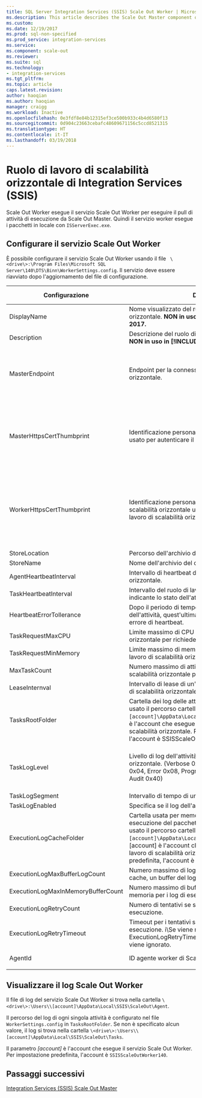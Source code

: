 ```yaml
---
title: SQL Server Integration Services (SSIS) Scale Out Worker | Microsoft Docs
ms.description: This article describes the Scale Out Master component of SSIS Scale Out
ms.custom: 
ms.date: 12/19/2017
ms.prod: sql-non-specified
ms.prod_service: integration-services
ms.service: 
ms.component: scale-out
ms.reviewer: 
ms.suite: sql
ms.technology:
- integration-services
ms.tgt_pltfrm: 
ms.topic: article
caps.latest.revision: 
author: haoqian
ms.author: haoqian
manager: craigg
ms.workload: Inactive
ms.openlocfilehash: 0e3fdf8e84b12315ef3ce500b933c4b4d6580f13
ms.sourcegitcommit: 0d904c23663cebafc48609671156c5ccd8521315
ms.translationtype: HT
ms.contentlocale: it-IT
ms.lasthandoff: 03/19/2018
---
```

# <a name="integration-services-ssis-scale-out-worker"></a>Ruolo di lavoro di scalabilità orizzontale di Integration Services (SSIS)

Scale Out Worker esegue il servizio Scale Out Worker per eseguire il pull di attività di esecuzione da Scale Out Master. Quindi il servizio worker esegue i pacchetti in locale con `ISServerExec.exe`.

## <a name="configure-the-scale-out-worker-service"></a>Configurare il servizio Scale Out Worker
È possibile configurare il servizio Scale Out Worker usando il file ` \<drive\>:\Program Files\Microsoft SQL Server\140\DTS\Binn\WorkerSettings.config`. Il servizio deve essere riavviato dopo l'aggiornamento del file di configurazione.

Configurazione  |Description  |Valore predefinito  
---------|---------|---------
DisplayName|Nome visualizzato del ruolo di lavoro di scalabilità orizzontale. **NON in uso in [!INCLUDE[ssNoVersion_md](../../includes/ssnoversion-md.md)] 2017.**|Nome computer         
Description|Descrizione del ruolo di lavoro di scalabilità orizzontale. **NON in uso in [!INCLUDE[ssNoVersion_md](../../includes/ssnoversion-md.md)] 2017.**|Vuoto         
MasterEndpoint|Endpoint per la connessione al master di scalabilità orizzontale.|Endpoint impostato durante l'installazione del ruolo di lavoro di scalabilità orizzontale         
MasterHttpsCertThumbprint|Identificazione personale del certificato SSL del client usato per autenticare il master di scalabilità orizzontale|Identificazione personale del certificato client specificato durante l'installazione del ruolo di lavoro di scalabilità orizzontale.          
WorkerHttpsCertThumbprint|Identificazione personale del certificato del master di scalabilità orizzontale usato per autenticare il ruolo di lavoro di scalabilità orizzontale.|Identificazione personale di un certificato creato e installato automaticamente durante l'installazione del ruolo di lavoro di scalabilità orizzontale          
StoreLocation|Percorso dell'archivio del certificato del ruolo di lavoro.|LocalMachine       
StoreName|Nome dell'archivio del certificato del ruolo di lavoro.|My         
AgentHeartbeatInterval|Intervallo di heartbeat del ruolo di lavoro di scalabilità orizzontale.|00:01:00         
TaskHeartbeatInterval|Intervallo del ruolo di lavoro di scalabilità orizzontale indicante lo stato dell'attività.|00:00:10         
HeartbeatErrorTollerance|Dopo il periodo di tempo definito dall'ultimo heartbeat dell'attività, quest'ultima viene terminata se si riceve un errore di heartbeat.|00:10:00      
TaskRequestMaxCPU|Limite massimo di CPU per il ruolo di lavoro di scalabilità orizzontale per richiedere attività.|70.0         
TaskRequestMinMemory|Limite massimo di memoria espressa in MB per il ruolo di lavoro di scalabilità orizzontale per richiedere attività.|100.0         
MaxTaskCount|Numero massimo di attività che il ruolo di lavoro di scalabilità orizzontale può gestire.|10         
LeaseInternval|Intervallo di lease di un'attività gestito dal ruolo di lavoro di scalabilità orizzontale.|00:01:00         
TasksRootFolder|Cartella dei log delle attività. Se il valore è vuoto, viene usato il percorso cartella `\<drive\>:\Users\[account]\AppData\Local\SSIS\Cluster\Tasks`. [account] è l'account che esegue il servizio Ruolo di lavoro di scalabilità orizzontale. Per impostazione predefinita, l'account è SSISScaleOutWorker140.|Vuoto         
TaskLogLevel|Livello di log dell'attività del ruolo di lavoro di scalabilità orizzontale. (Verbose 0x01, Information 0x02, Warning 0x04, Error 0x08, Progress 0x10, CriticalError 0x20, Audit 0x40)|126 (Information, Warning, Error, Progress, CriticalError, Audit)     
TaskLogSegment|Intervallo di tempo di un file di log dell'attività.|00:00:00         
TaskLogEnabled|Specifica se il log dell'attività è abilitato.|true         
ExecutionLogCacheFolder|Cartella usata per memorizzare nella cache il log di esecuzione del pacchetto. Se il valore è vuoto, viene usato il percorso cartella ` \<drive\>:\Users\[account]\AppData\Local\SSIS\Cluster\Agent\ELogCache`. [account] è l'account che esegue il servizio Ruolo di lavoro di scalabilità orizzontale. Per impostazione predefinita, l'account è SSISScaleOutWorker140.|Vuoto         
ExecutionLogMaxBufferLogCount|Numero massimo di log di esecuzione memorizzati nella cache, un buffer del log di esecuzione in memoria.|10000        
ExecutionLogMaxInMemoryBufferCount|Numero massimo di buffer del log di esecuzione in memoria per i log di esecuzione.|10         
ExecutionLogRetryCount|Numero di tentativi se si verifica un errore del log di esecuzione.|3
ExecutionLogRetryTimeout|Timeout per i tentativi se si verifica un errore del log di esecuzione. i\Se viene raggiunto ExecutionLogRetryTimeout, ExecutionLogRetryCount viene ignorato. |7.00:00:00 (7 giorni)        
AgentId|ID agente worker di Scale Out Worker|Generato automaticamente    
||||    

## <a name="view-the-scale-out-worker-log"></a>Visualizzare il log Scale Out Worker
Il file di log del servizio Scale Out Worker si trova nella cartella `\<drive\>:\Users\\[account]\AppData\Local\SSIS\ScaleOut\Agent`.

Il percorso del log di ogni singola attività è configurato nel file `WorkerSettings.config` in `TasksRootFolder`. Se non è specificato alcun valore, il log si trova nella cartella `\<drive\>:\Users\\[account]\AppData\Local\SSIS\ScaleOut\Tasks`. 

Il parametro *[account]* è l'account che esegue il servizio Scale Out Worker. Per impostazione predefinita, l'account è `SSISScaleOutWorker140`.

## <a name="next-steps"></a>Passaggi successivi
[Integration Services (SSIS) Scale Out Master](integration-services-ssis-scale-out-master.md)
